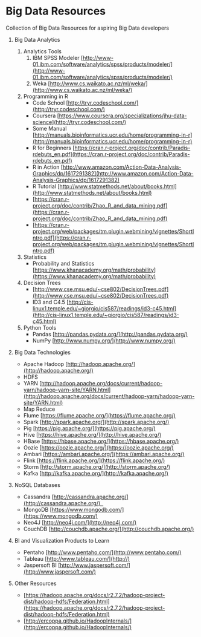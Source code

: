 # Big Data Resources
Collection of Big Data Resources for aspiring Big Data developers

1. Big Data Analytics
	1. Analytics Tools
		1. IBM SPSS Modeler
		[http://www-01.ibm.com/software/analytics/spss/products/modeler/](http://www-01.ibm.com/software/analytics/spss/products/modeler/) 
		2. Weka [http://www.cs.waikato.ac.nz/ml/weka/](http://www.cs.waikato.ac.nz/ml/weka/)
	2. Programming in R
		* Code School [http://tryr.codeschool.com/](http://tryr.codeschool.com/)
		* Coursera [https://www.coursera.org/specializations/jhu-data-science](http://tryr.codeschool.com/)
		* Some Manual [http://manuals.bioinformatics.ucr.edu/home/programming-in-r](http://manuals.bioinformatics.ucr.edu/home/programming-in-r)
		* R for Beginners [https://cran.r-project.org/doc/contrib/Paradis-rdebuts_en.pdf](https://cran.r-project.org/doc/contrib/Paradis-rdebuts_en.pdf)
		* R in Action [http://www.amazon.com/Action-Data-Analysis-Graphics/dp/1617291382](http://www.amazon.com/Action-Data-Analysis-Graphics/dp/1617291382)
		* R Tutorial [http://www.statmethods.net/about/books.html](http://www.statmethods.net/about/books.html)
		* [https://cran.r-project.org/doc/contrib/Zhao_R_and_data_mining.pdf](https://cran.r-project.org/doc/contrib/Zhao_R_and_data_mining.pdf)
		* [https://cran.r-project.org/web/packages/tm.plugin.webmining/vignettes/ShortIntro.pdf](https://cran.r-project.org/web/packages/tm.plugin.webmining/vignettes/ShortIntro.pdf)
	3. Statistics
		* Probability and Statistics [https://www.khanacademy.org/math/probability](https://www.khanacademy.org/math/probability)
	4. Decision Trees
		* [http://www.cse.msu.edu/~cse802/DecisionTrees.pdf](http://www.cse.msu.edu/~cse802/DecisionTrees.pdf)
		* ID3 and C4.5 [http://cis-linux1.temple.edu/~giorgio/cis587/readings/id3-c45.html](http://cis-linux1.temple.edu/~giorgio/cis587/readings/id3-c45.html)
	5. Python Tools
		* Pandas [http://pandas.pydata.org/](http://pandas.pydata.org/)
		* NumPy [http://www.numpy.org/](http://www.numpy.org/)
			
2. Big Data Technologies
	* Apache Hadoop [http://hadoop.apache.org/](http://hadoop.apache.org/)
	* HDFS
	* YARN [http://hadoop.apache.org/docs/current/hadoop-yarn/hadoop-yarn-site/YARN.html](http://hadoop.apache.org/docs/current/hadoop-yarn/hadoop-yarn-site/YARN.html)
	* Map Reduce
	* Flume [https://flume.apache.org/](https://flume.apache.org/)
	* Spark [http://spark.apache.org/](http://spark.apache.org/)
	* Pig [https://pig.apache.org/](https://pig.apache.org/)
	* Hive [https://hive.apache.org/](http://hive.apache.org/)
	* HBase [https://hbase.apache.org/](https://hbase.apache.org/)
	* Oozie [https://oozie.apache.org/](https://oozie.apache.org/)
	* Ambari [https://ambari.apache.org/](https://ambari.apache.org/)
	* Flink [https://flink.apache.org/](https://flink.apache.org/)
	* Storm [http://storm.apache.org/](http://storm.apache.org/)
	* Kafka [http://kafka.apache.org/](http://kafka.apache.org/)
		
3. NoSQL Databases 
	* Cassandra [http://cassandra.apache.org/](http://cassandra.apache.org/)  
	* MongoDB [https://www.mongodb.com/](https://www.mongodb.com/)
	* Neo4J [http://neo4j.com/](http://neo4j.com/)
	* CouchDB [http://couchdb.apache.org/](http://couchdb.apache.org/)

4. BI and Visualization Products to Learn
	* Pentaho [http://www.pentaho.com/](http://www.pentaho.com/)
	* Tableau [http://www.tableau.com/](http://)
	* Jaspersoft BI [http://www.jaspersoft.com/](http://www.jaspersoft.com/)
5. Other Resources
	* [https://hadoop.apache.org/docs/r2.7.2/hadoop-project-dist/hadoop-hdfs/Federation.html](https://hadoop.apache.org/docs/r2.7.2/hadoop-project-dist/hadoop-hdfs/Federation.html)
	* [http://ercoppa.github.io/HadoopInternals/](http://ercoppa.github.io/HadoopInternals/)
